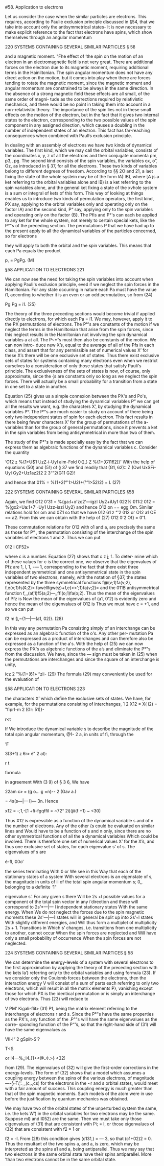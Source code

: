 #58. Application to electrons

Let us consider the case when the similar particles are electrons.
This requires, according to Paulie exclusion principle discussed in
§54, that we take into account only the antisymmetrical states- It
is now necessary to make explicit reference to the fact that electrons
have spins, which show themselves through an angular momentum

220 SYSTEMS CONTAINING SEVERAL SIMILAR PARTICLES § 58

and a magnetic moment. "Fhe effect of ‘the spin on the motion of
an electron in an electromagnetic ﬁeld is not very great. There
are additional forces on the electron due to its magnetic moment,
requiring additional terms in the Hainiltonian. The spin angular
momentum does not have any direct action on the motion, but it comes
into play when there are forces tending to rotate the magnetic moment,
since the magnetic moment and angular momentum are constrained
to be always in the same direction. In the absence of a strong
magnetic ﬁeld these effects are all small, of the same order of magni-
tude as the corrections required by relativistic mechanics, and there
would be no point in taking them into account in a non-relativistic
theory. The importance of the spin lies not in these small effects on the
motion of the electron, but in the fact that it gives two internal states
to the electron, corresponding to the two possible values of the spin
component in any assigned direction, which causes a doubling in the
number of independent states of an electron. This fact has far-reaching
consequences when combined with Paulfs exclusion principle.

In dealing with an assembly of electrons we have two kinds of
dynamical variables. The first kind, which we may call the orbital
variables, consists of the coordinates x, y, z of all the electrons and
their conjugate momenta pm, p3,, pg. The second kind consists of the
spin variables, the variables ox, o”, Oz, as introduced in § 37, for all
the electrons. These two kinds of variables belong to different degrees
of freedom. According to §§ 2O and 21, a laet ﬁxing the state of the
whole systein may be of the form IA) IB), where [A js a ket referring
to the orbital variables alone and IB) is a ket referring to the spin
variables alone, and the general ket ﬁxing a state of the xvhole system
is a sum or integral of kets of this form. This way of looking at things
enables us to introduce two kinds of permutation operators, the ﬁrst
kind, PX say, applying to the orbital variables only and operating
only on the factor IA) and the second kind, P“ say, applying only
to the spin variables and operating only on the factor {B}. The Pﬁs
and P°'s can each be applied to any ket for the whole system, not
merely to certain special kets, like the P°"s of the preceding section.
The permutations P that we have had up to the present apply to all
the dynamical variables of the particles concerned, so for electrons

they will apply to both the orbital and the spin variables. This means
that each Pa equals the product

p, = PgPg. (M)

§58 APPLICATION TO ELECTRONS 221

We can now see the need for taking the spin variables into account
when applying Pauli's exclusion principle, eved if we neglect the spin
forces in the Hamiltonian. For any state occurring in nature each
Pa must have the value i1, according to whether it is an even or
an odd permutation, so from (24)

Pg Pg = i1. (25)

The theory of the three preceding sections would become trivial if
applied directly to electrons, for which each Pa = i1. We may,
however, apply it to the PX permutations of electrons. The P°'s are
constants of the motion if we neglect the terms in the Hamiltonian
that arise from the spin forces, since this neglect results in the
Hamiltonian not involving the spin dynamical variables a at all. The
P~*”s must then also be constants of the motion. We can now intro-
duce new X’s, equal to the average of all of the Pfs in each class, and
assert that for any permissible set of numerical values X’ for these X’s
there will be one exclusive set of states. Thus there exist exclusive sets
of states for systems containing many electrons even when we restrict
ourselves to a consideration of only those states that satisfy Pauli's
principle. The exclusiveness of the sets of states is now, of course,
only approximate, since the {s are constants only so long as we
neglect the spin forces. There will actually be a small probability for
a transition from a state in one set to a state in another.

Equation (25) gives us a simple connexion between the PX's and
Po's, which means that instead of studying the dynamical variables
P” we can get all the results we want, e.g. the characters X’, by
studying the dynamical variables P°. The P°'s are much easier to
study on account of there being only two independent states of spin
for each electron. This fact results in there being fewer characters X’
for the group of permutations of the a-variables than for the group
of general permutations, since it prevents a ket in the spin variables
from being antisymmetrical in more than two of them.

The study of the P°"s is made specially easy by the fact that we
can express them as algebraic functions of the dynamical variables c.
Consider the quantity

‘O12 z %{1+U$1 UzZ-i-Uyl aim-Fold 0:2,} Z %{1+(G1162)}'
With the help of equations (50) and (51) of § 37 we ﬁnd readily that
(G1, 62):: Z (Owl UxSFi-Uyl Gy2+Uz1az2)2 2 3“”2(G11 G2)! 

and hence that
01% = %{1+2(°'1>U2)+(°'1>52)2} = l. (27)

222 SYSTEMS CONTAINING SEVERAL SIMILAR PARTICLES §58

Again, we ﬁnd
O12 0'31 = %{ga:l+o'zc2'—igzl Uy2+iUy1 022%
011:2 012 = %{gx2+Ua:1+7'-Uy1 Uzz-iazi Uy2}
and hence O12 on == egg Om.
Similar relations hold for om and 0Z1 so that we have
012 61 z “'2 012
or O12 a1 OE == a2.
From this we can obtain with the help of (27)
O12 0'2 Of} = 0'1.

These commutation relations for O12 with o1 and a, are precisely the
same as those for P“ , the permutation consisting of the interchange
of the spin variables of electrons 1 and 2. Thus we can put

012 I CF52»

where c is a number. Equation (27) shows that c z j; 1. To deter-
mine which of these values for c is the correct one, we observe that
the eigenvalues of Pfz are 1, l, 1, -— 1, corresponding to the fact that
there exist three independent symmetrical and one antisymmetrical
state in the spin variables of two electrons, namely, with the notation
of §37, the states represented by the three symmetrical functions
f@(v;1)fa(v;2), f,e(v;1)fs(¢;2)> fawéllfgwéz)+f,e(<>';1)fa(v;2)= and the 011B
antisymmetrical function f,,,(af,1)f5(a;2)—_fﬂ(o;1)fa(o;2). Thus the mean
of the eigenvalues of Pfz is  Now the mean of the eigenvalues of
(a1, 0'2) is evidently zero and hence the mean of the eigenvalues of O12
is  Thus we must have c = +1, and so we can put

f2 m §,~{1—|—(a1, 02)}. (28)

In this way any permutation Pa consisting simply of an interchange
can be expressed as an algebraic function of the o's. Any other per-
mutation Pa can be expressed as a product of interchanges and can
therefore also be expressed as a function of the a's. With the help of
(25) we can now express the PX's as algebraic functions of the a’s and
eliminate the P°"s from the discussion. We have, since the — sign
must be taken in (25) when the permutations are interchanges and
since the square of an interchange is unity,

icz 2 ”%{1+(61» “zli- (29)
The formula (29) may conveniently be used for the evaluation of

§58 APPLICATION TO ELECTRONS 223

the characters X’ which deﬁne the exclusive sets of states. We have,
for example, for the permutations consisting of interchanges,
1 2
X12 = X( i2) = "ﬁprl-m 2 (Gr: 51)}-

r<t

If We introduce the dynamical variable s to describe the magnitude of
the total spin angular momentum, @1- 2 a, in units of ﬁ, through the

‘F

3(3+1) z  6r» é" 2 at):

r t

formula

in agreement With (3 9) of § 3 6, We have

22am c» = (g o... g =n)-- 2 (Gav a.)

= 4s(s—|— I)— 3n.
Hence

x12 = -;1,-[1 +ﬁ-fgqfﬁl = ~72“ 2i)(jii(f +1) ~ <30)

Thus X12 is expressible as a function of the dynamical variable s and
of n the number of electrons. Any of the other {s could be evaluated
on similar lines and Would have to be a function of s and n only, since
there are no other symmetrical functions of all the a dynamical
variables Which could be involved. There is therefore one set of
numerical values X’ for the X’s, and thus one exclusive set of states,
for each eigenvalue s’ of s. The eigenvalues of s are

é-ﬂ,   00o’

the series terminating With 0 or 
We see in this Way that each of the stationary states of a system
With several electrons is an eigenstate of s, the magnitude in units of
ii of the total spin angular momentum s; 0,, belonging to a definite
'1"

eigenvalue s’. For any given s there Will be 2s +l possible values
for a component of the total spin vector in any i‘direction and these
will correspond to 2s’*—|— I independent stationary states With the same
energy. When We do not neglect the forces due to the spin magnetic
moments these 2s'—|—1 states will in general be split up into 2s’+l
states With slightly different energies, and Will thus form a multiplet
of multiplicity 2s + 1. Transitions in Which s’ changes, i.e. transitions
from one multiplicity to another, cannot occur When the spin forces
are neglected and Will have only a small probability of occurrence
When the spin forces are not neglected.

224 SYSTEMS CONTAINING SEVERAL SIMILAR PARTICES § 58

We can determine the energy-levels of a system with several
electrons to the first approximation by applying the theory of the
preceding section with the kets Ia’) referring only to the orbital
variables and using formula (23). If we consider only the Coulomb
forces between the electrons, then the interaction energy V will
consist of a sum of parts each referring to only two electrons, which
will result in all the matrix elements P}, vanishing except those for
which PX is the identical permutation or is simply an interchange of
two electrons. Thus (23) will reduce to

V PM’ Kigali-ﬂit» (31)
P1, being the matrix element referring to the interchange of electrons
r and s. Since the P°"s have the same properties as the PX's, any
function of the .P°"s will have the same eigenvalues as the corre-
sponding function of the P“”s, so that the right-hand side of (31)
will have the same eigenvalues as

VII-l“ 2 gSpiit-S‘?

T<S

or I4—%,;I4.{1+<@..¢.>} <32)

from (29). The eigenvalues of (32) will give the first-order corrections
in the energy-levels. The form of (32) shows that a model which
assumes a coupling energy between the spins of the various electrons,
of magnitude —-§-T/,'._,(c,.,cs) for the electrons in the ~r and s orbital
states, would meet with a fair amount of success. This coupling
energy is much greater than that of the spin magnetic moments. Such
models of the atom were in use before the justification by quantum
mechanics was obtained.

We may have two of the orbital states of the unperturbed system
the same, i.e. the kets W‘) in the orbital variables for two electrons
may be the same. Suppose ml) and I052) are the same. Then we must
take only those eigenvalues of (31) that are consistent with Pi; = l,
or those eigenvalues of (32) that are consistent with f2 = 1 or

f2 = -l. From (28) this condition gives (c131,) = — 3, so that
(c1+02)2 = 0. Thus the resultant of the two spins a, and a, is zero,
which may be interpreted as the spins a1 and a, being antiparallel.
Thus we may say that two electrons in the same orbital state have
their spins antiparallel. More ‘than two electrons cannot be in the
same orbital state.

